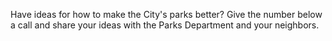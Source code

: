 Have ideas for how to make the City's parks better? Give the number below a call and share your ideas with the Parks Department and your neighbors.
